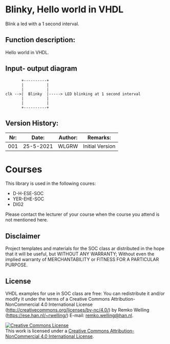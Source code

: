 # Blinky, Hello world in VHDL

Blink a led with a 1 second interval.

## Function description:

Hello world in VHDL. 

## Input- output diagram
```
       +----------+
       |          |
       |          |   
clk -->|  Blinky  |-----> LED blinking at 1 second interval
       |          |
       |          |
       +----------+
```

## Version History:
Nr:|Date:      |Author: |Remarks:
---|-----------|--------|-------------------------------
001|25-5-2021  | WLGRW  | Initial Version

# Courses

This library is used in the following coures: 

 - D-H-ESE-SOC
 - YER-EHE-SOC
 - DIG2

Please contact the lecturer of your course when the course you attend is not mentioned here. 

## Disclaimer
Project templates and materials for the SOC class ar distributed in the hope that it will be useful, but WITHOUT ANY WARRANTY; Without even the implied warranty of MERCHANTABILITY or FITNESS FOR A PARTICULAR PURPOSE.

## License
VHDL examples for use in SOC class are free: You can redistribute it and/or modify it under the terms of a Creative Commons Attribution-NonCommercial 4.0 International License (http://creativecommons.org/licenses/by-nc/4.0/) by Remko Welling (https://ese.han.nl/~rwelling/) E-mail: remko.welling@han.nl.

<a rel="license" href="http://creativecommons.org/licenses/by-nc/4.0/"><img alt="Creative Commons License" style="border-width:0" src="https://i.creativecommons.org/l/by-nc/4.0/88x31.png" /></a><br />This work is licensed under a <a rel="license" href="http://creativecommons.org/licenses/by-nc/4.0/">Creative Commons Attribution-NonCommercial 4.0 International License</a>.
